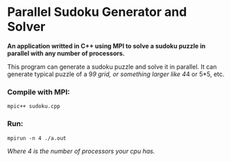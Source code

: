 # Parallel Sudoku Generator and Solver

**An application writted in C++ using MPI to solve a sudoku puzzle in parallel with any number of processors.**

This program can generate a sudoku puzzle and solve it in parallel. It can generate typical puzzle of a 9*9 grid, or something larger like 4*4 or 5*5, etc.

### Compile with MPI:

`mpic++ sudoku.cpp`

### Run:

`mpirun -n 4 ./a.out`

*Where 4 is the number of processors your cpu has.*